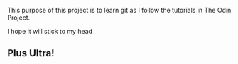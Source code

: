 This purpose of this project is to learn git as I follow the tutorials in The Odin Project.

I hope it will stick to my head

## Plus Ultra!